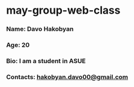 # may-group-web-class

### Name: Davo Hakobyan
### Age: 20
### Bio: I am a student in ASUE
### Contacts: hakobyan.davo00@gmail.com

